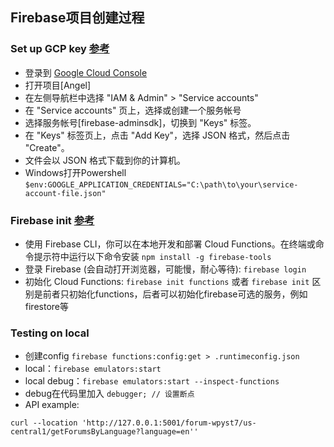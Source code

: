 ## Firebase项目创建过程
### Set up GCP key [参考](https://firebase.google.com/docs/projects/api/workflow_set-up-and-manage-project?platform=android#windows)
- 登录到 [Google Cloud Console](https://console.cloud.google.com/)
- 打开项目[Angel]
- 在左侧导航栏中选择 "IAM & Admin" > "Service accounts"
- 在 "Service accounts" 页上，选择或创建一个服务帐号
- 选择服务帐号[firebase-adminsdk]，切换到 "Keys" 标签。
- 在 "Keys" 标签页上，点击 "Add Key"，选择 JSON 格式，然后点击 "Create"。
- 文件会以 JSON 格式下载到你的计算机。
- Windows打开Powershell
  `$env:GOOGLE_APPLICATION_CREDENTIALS="C:\path\to\your\service-account-file.json"`

### Firebase init [参考](https://firebase.google.com/docs/functions/get-started?gen=2nd)
- 使用 Firebase CLI，你可以在本地开发和部署 Cloud Functions。在终端或命令提示符中运行以下命令安装 
`npm install -g firebase-tools`
- 登录 Firebase (会自动打开浏览器，可能慢，耐心等待):
`firebase login` 
- 初始化 Cloud Functions:
`firebase init functions` 或者 `firebase init` 区别是前者只初始化functions，后者可以初始化firebase可选的服务，例如firestore等

### Testing on local
- 创建config
  `firebase functions:config:get > .runtimeconfig.json`
- local：`firebase emulators:start`
- local debug：`firebase emulators:start --inspect-functions`
- debug在代码里加入 `debugger; // 设置断点`
- API example:
```
curl --location 'http://127.0.0.1:5001/forum-wpyst7/us-central1/getForumsByLanguage?language=en''
```

